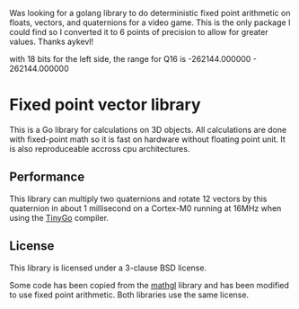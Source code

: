Was looking for a golang library to do deterministic fixed point arithmetic
on floats, vectors, and quaternions for a video game. This is the only
package I could find so I converted it to 6 points of precision to
allow for greater values. Thanks aykevl!

with 18 bits for the left side, the range for Q16 is -262144.000000 - 262144.000000

# Fixed point vector library

This is a Go library for calculations on 3D objects. All calculations are done
with fixed-point math so it is fast on hardware without floating point unit.
It is also reproduceable accross cpu architectures.

## Performance

This library can multiply two quaternions and rotate 12 vectors by this
quaternion in about 1 millisecond on a Cortex-M0 running at 16MHz when using the
[TinyGo](https://github.com/aykevl/tinygo) compiler.

## License

This library is licensed under a 3-clause BSD license.

Some code has been copied from the [mathgl](https://github.com/go-gl/mathgl)
library and has been modified to use fixed point arithmetic. Both libraries use
the same license.
